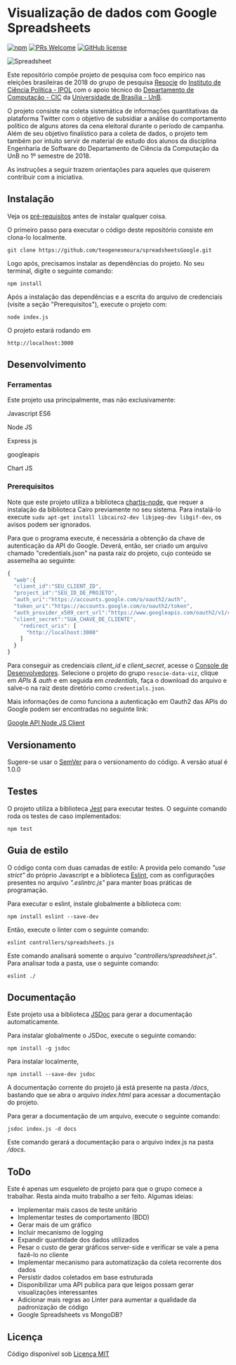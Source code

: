 # Visualização de dados com Google Spreadsheets

[![npm](https://img.shields.io/npm/v/npm.svg?style=flat-square)](https://www.npmjs.com/package/npm) [![PRs Welcome](https://img.shields.io/badge/PRs-welcome-brightgreen.svg?style=flat-square)](http://makeapullrequest.com) [![GitHub license](https://img.shields.io/badge/license-MIT-blue.svg?style=flat-square)](https://github.com/your/your-project/blob/master/LICENSE)

![Spreadsheet](https://i.imgur.com/1nWhycw.png)

Este repositório compõe projeto de pesquisa com foco empírico nas eleições brasileiras de 2018 do grupo de pesquisa [Resocie](http://resocie.org) do [Instituto de Ciência Política - IPOL](http://ipol.unb.br/) com o apoio técnico do [Departamento de Computação - CIC](http://www.cic.unb.br/) da [Universidade de Brasília - UnB](http://unb.br).

O projeto consiste na coleta sistemática de informações quantitativas da plataforma Twitter com o objetivo de subsidiar a análise do comportamento político de alguns atores da cena eleitoral durante o período de campanha. Além de seu objetivo finalístico para a coleta de dados, o projeto tem também por intuito servir de material de estudo dos alunos da disciplina Engenharia de Software do Departamento de Ciência da Computação da UnB no 1º semestre de 2018. 

As instruções a seguir trazem orientações para aqueles que quiserem contribuir com a iniciativa.

## Instalação

Veja os [pré-requisitos](#prerequisitos) antes de instalar qualquer coisa.

O primeiro passo para executar o código deste repositório consiste em clona-lo localmente.

```shell
git clone https://github.com/teogenesmoura/spreadsheetsGoogle.git
```

Logo após, precisamos instalar as dependências do projeto. No seu terminal, 
digite o seguinte comando:

```shell
npm install
```

Após a instalação das dependências e a escrita do arquivo de credenciais (visite a seção "Prerequisitos"), execute o projeto com:

```shell
node index.js
```

O projeto estará rodando em 

```shell
http://localhost:3000
```

## Desenvolvimento

### Ferramentas
Este projeto usa principalmente, mas não exclusivamente:

Javascript ES6

Node JS

Express js

googleapis

Chart JS

### Prerequisitos

Note que este projeto utiliza a biblioteca [chartjs-node](https://github.com/vmpowerio/chartjs-node), que requer a instalação da biblioteca Cairo previamente no seu sistema. Para instalá-lo execute `sudo apt-get install libcairo2-dev libjpeg-dev libgif-dev`, os avisos podem ser ignorados.

Para que o programa execute, é necessária a obtenção da chave de autenticação da API do Google. Deverá, então, ser criado um arquivo chamado "credentials.json" na pasta raíz do projeto, cujo conteúdo se assemelha ao seguinte:

```javascript
{
  "web":{
  "client_id":"SEU_CLIENT_ID",
  "project_id":"SEU_ID_DE_PROJETO",
  "auth_uri":"https://accounts.google.com/o/oauth2/auth",
  "token_uri":"https://accounts.google.com/o/oauth2/token",
  "auth_provider_x509_cert_url":"https://www.googleapis.com/oauth2/v1/certs",
  "client_secret":"SUA_CHAVE_DE_CLIENTE",
    "redirect_uris": [
      "http://localhost:3000"
    ]
  }
}
```

Para conseguir as credenciais *client_id* e *client_secret*, acesse o [Console de Desenvolvedores](https://console.developer.google.com/). Selecione o projeto do grupo `resocie-data-viz`, clique em *APIs & auth* e em seguida em *credentials*, faça o download do arquivo e salve-o na raiz deste diretório como `credentials.json`.

Mais informações de como funciona a autenticação em Oauth2 das APIs do Google podem ser encontradas no seguinte link:

[Google API Node JS Client](https://github.com/google/google-api-nodejs-client#authorizing-and-authenticating)


## Versionamento

Sugere-se usar o [SemVer](http://semver.org/) para o versionamento do código.
A versão atual é 1.0.0


## Testes

O projeto utiliza a biblioteca [Jest](https://facebook.github.io/jest/) para executar testes. O seguinte comando roda os testes de caso implementados:

```shell
npm test
```

## Guia de estilo

O código conta com duas camadas de estilo: A provida pelo comando
*"use strict"* do próprio Javascript e a biblioteca [Eslint](https://eslint.org/), com as configurações presentes no arquivo *".eslintrc.js"* para manter boas práticas de programação. 

Para executar o eslint, instale globalmente a biblioteca com:

```shell
npm install eslint --save-dev
```

Então, execute o linter com o seguinte comando:

```shell
eslint controllers/spreadsheets.js
```

Este comando analisará somente o arquivo *"controllers/spreadsheet.js"*. Para analisar toda a pasta, use o seguinte comando:

```shell
eslint ./
```

## Documentação

Este projeto usa a biblioteca [JSDoc](https://github.com/jsdoc3/jsdoc) para gerar a documentação automaticamente. 

Para instalar globalmente o JSDoc, execute o seguinte comando:

```shell
npm install -g jsdoc
```

Para instalar localmente,

```shell
npm install --save-dev jsdoc
```

A documentação corrente do projeto já está presente na pasta */docs*, bastando que se abra o arquivo *index.html* para acessar a documentação do projeto.

Para gerar a documentação de um arquivo, execute o seguinte comando:

```shell
jsdoc index.js -d docs
```

Este comando gerará a documentação para o arquivo index.js na pasta */docs*.

## ToDo

Este é apenas um esqueleto de projeto para que o grupo comece a trabalhar. Resta ainda muito trabalho a ser feito. Algumas ideias: 

* Implementar mais casos de teste unitário
* Implementar testes de comportamento (BDD)
* Gerar mais de um gráfico
* Incluir mecanismo de logging
* Expandir quantidade dos dados utilizados
* Pesar o custo de gerar gráficos server-side e verificar se vale a pena fazê-lo no cliente
* Implementar mecanismo para automatização da coleta recorrente dos dados
* Persistir dados coletados em base estruturada
* Disponibilizar uma API publica para que leigos possam gerar visualizações interessantes
* Adicionar mais regras ao Linter para aumentar a qualidade da padronização de código
* Google Spreadsheets vs MongoDB?

## Licença

Código disponível sob [Licença MIT](LICENSE)
